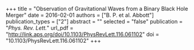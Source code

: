 +++
title = "Observation of Gravitational Waves from a Binary Black Hole Merger"
date = 2016-02-01
authors = ["B. P. et al. Abbott"]
publication_types = ["2"]
abstract = ""
selected = "false"
publication = "*Phys. Rev. Lett.*"
url_pdf = "http://link.aps.org/doi/10.1103/PhysRevLett.116.061102"
doi = "10.1103/PhysRevLett.116.061102"
+++

